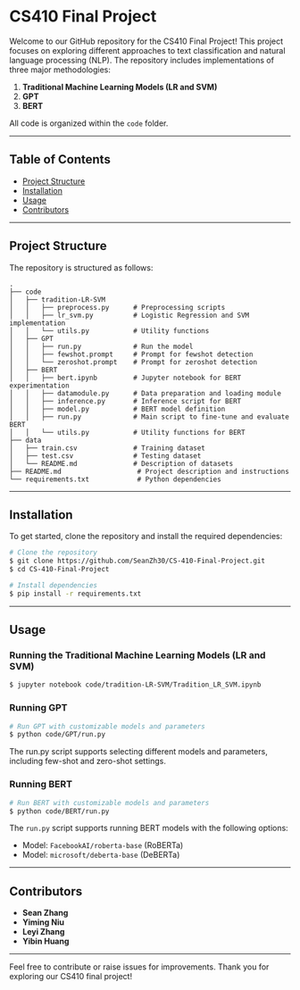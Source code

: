 # CS410 Final Project

Welcome to our GitHub repository for the CS410 Final Project! This project focuses on exploring different approaches to text classification and natural language processing (NLP). The repository includes implementations of three major methodologies:

1. **Traditional Machine Learning Models (LR and SVM)**
2. **GPT**
3. **BERT**

All code is organized within the `code` folder.

---

## Table of Contents
- [Project Structure](#project-structure)
- [Installation](#installation)
- [Usage](#usage)
- [Contributors](#contributors)

---

## Project Structure
The repository is structured as follows:

```
.
├── code
│   ├── tradition-LR-SVM
│   │   ├── preprocess.py      # Preprocessing scripts
│   │   ├── lr_svm.py          # Logistic Regression and SVM implementation
│   │   └── utils.py           # Utility functions
│   ├── GPT
│   │   ├── run.py             # Run the model
│   │   ├── fewshot.prompt     # Prompt for fewshot detection
│   │   └── zeroshot.prompt    # Prompt for zeroshot detection
│   ├── BERT
│   │   ├── bert.ipynb         # Jupyter notebook for BERT experimentation
│   │   ├── datamodule.py      # Data preparation and loading module
│   │   ├── inference.py       # Inference script for BERT
│   │   ├── model.py           # BERT model definition
│   │   ├── run.py             # Main script to fine-tune and evaluate BERT
│   │   └── utils.py           # Utility functions for BERT
├── data
│   ├── train.csv              # Training dataset
│   ├── test.csv               # Testing dataset
│   └── README.md              # Description of datasets
├── README.md                   # Project description and instructions
└── requirements.txt            # Python dependencies
```

---

## Installation

To get started, clone the repository and install the required dependencies:

```bash
# Clone the repository
$ git clone https://github.com/SeanZh30/CS-410-Final-Project.git
$ cd CS-410-Final-Project

# Install dependencies
$ pip install -r requirements.txt
```

---

## Usage

### Running the Traditional Machine Learning Models (LR and SVM)

```bash
$ jupyter notebook code/tradition-LR-SVM/Tradition_LR_SVM.ipynb
```

### Running GPT

```bash
# Run GPT with customizable models and parameters
$ python code/GPT/run.py
```
The run.py script supports selecting different models and parameters, including few-shot and zero-shot settings.

### Running BERT

```bash
# Run BERT with customizable models and parameters
$ python code/BERT/run.py
```

The `run.py` script supports running BERT models with the following options:
- Model: `FacebookAI/roberta-base` (RoBERTa)
- Model: `microsoft/deberta-base` (DeBERTa)


---

## Contributors

- **Sean Zhang**
- **Yiming Niu**
- **Leyi Zhang**
- **Yibin Huang**

---

Feel free to contribute or raise issues for improvements. Thank you for exploring our CS410 final project!

